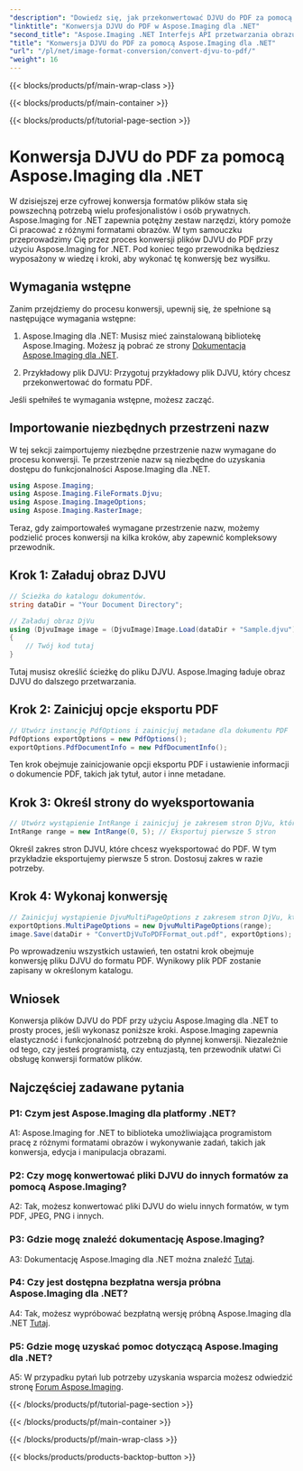```yaml
---
"description": "Dowiedz się, jak przekonwertować DJVU do PDF za pomocą Aspose.Imaging dla .NET. Postępuj zgodnie z naszym przewodnikiem krok po kroku, aby uzyskać bezproblemową konwersję."
"linktitle": "Konwersja DJVU do PDF w Aspose.Imaging dla .NET"
"second_title": "Aspose.Imaging .NET Interfejs API przetwarzania obrazu"
"title": "Konwersja DJVU do PDF za pomocą Aspose.Imaging dla .NET"
"url": "/pl/net/image-format-conversion/convert-djvu-to-pdf/"
"weight": 16
---
```


{{< blocks/products/pf/main-wrap-class >}}

{{< blocks/products/pf/main-container >}}

{{< blocks/products/pf/tutorial-page-section >}}

# Konwersja DJVU do PDF za pomocą Aspose.Imaging dla .NET

W dzisiejszej erze cyfrowej konwersja formatów plików stała się powszechną potrzebą wielu profesjonalistów i osób prywatnych. Aspose.Imaging for .NET zapewnia potężny zestaw narzędzi, który pomoże Ci pracować z różnymi formatami obrazów. W tym samouczku przeprowadzimy Cię przez proces konwersji plików DJVU do PDF przy użyciu Aspose.Imaging for .NET. Pod koniec tego przewodnika będziesz wyposażony w wiedzę i kroki, aby wykonać tę konwersję bez wysiłku.

## Wymagania wstępne

Zanim przejdziemy do procesu konwersji, upewnij się, że spełnione są następujące wymagania wstępne:

1. Aspose.Imaging dla .NET: Musisz mieć zainstalowaną bibliotekę Aspose.Imaging. Możesz ją pobrać ze strony [Dokumentacja Aspose.Imaging dla .NET](https://reference.aspose.com/imaging/net/).

2. Przykładowy plik DJVU: Przygotuj przykładowy plik DJVU, który chcesz przekonwertować do formatu PDF.

Jeśli spełniłeś te wymagania wstępne, możesz zacząć.

## Importowanie niezbędnych przestrzeni nazw

W tej sekcji zaimportujemy niezbędne przestrzenie nazw wymagane do procesu konwersji. Te przestrzenie nazw są niezbędne do uzyskania dostępu do funkcjonalności Aspose.Imaging dla .NET.

```csharp
using Aspose.Imaging;
using Aspose.Imaging.FileFormats.Djvu;
using Aspose.Imaging.ImageOptions;
using Aspose.Imaging.RasterImage;
```

Teraz, gdy zaimportowałeś wymagane przestrzenie nazw, możemy podzielić proces konwersji na kilka kroków, aby zapewnić kompleksowy przewodnik.

## Krok 1: Załaduj obraz DJVU

```csharp
// Ścieżka do katalogu dokumentów.
string dataDir = "Your Document Directory";

// Załaduj obraz DjVu
using (DjvuImage image = (DjvuImage)Image.Load(dataDir + "Sample.djvu"))
{
    // Twój kod tutaj
}
```

Tutaj musisz określić ścieżkę do pliku DJVU. Aspose.Imaging ładuje obraz DJVU do dalszego przetwarzania.

## Krok 2: Zainicjuj opcje eksportu PDF

```csharp
// Utwórz instancję PdfOptions i zainicjuj metadane dla dokumentu PDF
PdfOptions exportOptions = new PdfOptions();
exportOptions.PdfDocumentInfo = new PdfDocumentInfo();
```

Ten krok obejmuje zainicjowanie opcji eksportu PDF i ustawienie informacji o dokumencie PDF, takich jak tytuł, autor i inne metadane.

## Krok 3: Określ strony do wyeksportowania

```csharp
// Utwórz wystąpienie IntRange i zainicjuj je zakresem stron DjVu, które mają zostać wyeksportowane
IntRange range = new IntRange(0, 5); // Eksportuj pierwsze 5 stron
```

Określ zakres stron DJVU, które chcesz wyeksportować do PDF. W tym przykładzie eksportujemy pierwsze 5 stron. Dostosuj zakres w razie potrzeby.

## Krok 4: Wykonaj konwersję

```csharp
// Zainicjuj wystąpienie DjvuMultiPageOptions z zakresem stron DjVu, które mają zostać wyeksportowane, i zapisz wynik w formacie PDF
exportOptions.MultiPageOptions = new DjvuMultiPageOptions(range);
image.Save(dataDir + "ConvertDjVuToPDFFormat_out.pdf", exportOptions);
```

Po wprowadzeniu wszystkich ustawień, ten ostatni krok obejmuje konwersję pliku DJVU do formatu PDF. Wynikowy plik PDF zostanie zapisany w określonym katalogu.

## Wniosek

Konwersja plików DJVU do PDF przy użyciu Aspose.Imaging dla .NET to prosty proces, jeśli wykonasz poniższe kroki. Aspose.Imaging zapewnia elastyczność i funkcjonalność potrzebną do płynnej konwersji. Niezależnie od tego, czy jesteś programistą, czy entuzjastą, ten przewodnik ułatwi Ci obsługę konwersji formatów plików.

## Najczęściej zadawane pytania

### P1: Czym jest Aspose.Imaging dla platformy .NET?

A1: Aspose.Imaging for .NET to biblioteka umożliwiająca programistom pracę z różnymi formatami obrazów i wykonywanie zadań, takich jak konwersja, edycja i manipulacja obrazami.

### P2: Czy mogę konwertować pliki DJVU do innych formatów za pomocą Aspose.Imaging?

A2: Tak, możesz konwertować pliki DJVU do wielu innych formatów, w tym PDF, JPEG, PNG i innych.

### P3: Gdzie mogę znaleźć dokumentację Aspose.Imaging?

A3: Dokumentację Aspose.Imaging dla .NET można znaleźć [Tutaj](https://reference.aspose.com/imaging/net/).

### P4: Czy jest dostępna bezpłatna wersja próbna Aspose.Imaging dla .NET?

A4: Tak, możesz wypróbować bezpłatną wersję próbną Aspose.Imaging dla .NET [Tutaj](https://releases.aspose.com/).

### P5: Gdzie mogę uzyskać pomoc dotyczącą Aspose.Imaging dla .NET?

A5: W przypadku pytań lub potrzeby uzyskania wsparcia możesz odwiedzić stronę [Forum Aspose.Imaging](https://forum.aspose.com/).

{{< /blocks/products/pf/tutorial-page-section >}}

{{< /blocks/products/pf/main-container >}}

{{< /blocks/products/pf/main-wrap-class >}}

{{< blocks/products/products-backtop-button >}}